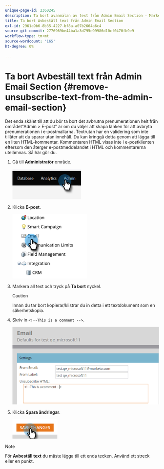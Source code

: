 ```yaml
---
unique-page-id: 2360245
description: Ta bort avanmälan av text från Admin Email Section - Marketo Docs - Product Documentation
title: Ta bort Avbeställ text från Admin Email Section
exl-id: 2961a9b6-8b35-4227-bf8a-a07b2664a6c4
source-git-commit: 2776969be44ba1a3d795e99986d10cf0470fb9e9
workflow-type: tm+mt
source-wordcount: '165'
ht-degree: 0%

---
```


# Ta bort Avbeställ text från Admin Email Section {#remove-unsubscribe-text-from-the-admin-email-section}

Det enda skälet till att du bör ta bort det avbrutna prenumerationen helt från området&quot;Admin > E-post&quot; är om du väljer att skapa länken för att avbryta prenumerationen i e-postmallarna. Textrutan har en validering som inte tillåter att du sparar utan innehåll. Du kan kringgå detta genom att lägga till en liten HTML-kommentar. Kommentaren HTML visas inte i e-postklienten eftersom den återger e-postmeddelandet i HTML och kommentarerna utelämnas. Så här gör du.

1. Gå till **Administratör** område.

   ![](assets/remove-unsubscribe-text-from-the-admin-email-section-1.png)

1. Klicka **E-post**.

   ![](assets/remove-unsubscribe-text-from-the-admin-email-section-2.png)

1. Markera all text och tryck på **Ta bort** nyckel.

   >[!CAUTION]
   >
   >Innan du tar bort kopierar/klistrar du in detta i ett textdokument som en säkerhetskopia.

1. Skriv in `<!--This is a comment -->`.

   ![](assets/remove-unsubscribe-text-from-the-admin-email-section-3.png)

1. Klicka **Spara ändringar**.

   ![](assets/remove-unsubscribe-text-from-the-admin-email-section-4.png)

>[!NOTE]
>
>För **Avbeställ text** du måste lägga till ett enda tecken. Använd ett streck eller en punkt.
